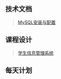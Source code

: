## 技术文档
>[MySQL安装与配置](https://github.com/hxm960325/MySQL-doc/blob/master/MySQL安装.md)

## 课程设计
>[学生信息管理系统](https://github.com/hxm960325/MySQL-doc/blob/master/stu.md)

## 每天计划
